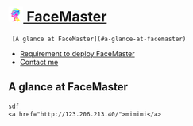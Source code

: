# [<img src="welcome/static/images/tubiao.png" width="30"> FaceMaster](http://123.206.213.40/)
     [A glance at FaceMaster](#a-glance-at-facemaster)
* [Requirement to deploy FaceMaster](#requirement-to-deploy-facemaster)
* [Contact me](#contact-me)

## A glance at FaceMaster
    sdf
    <a href="http://123.206.213.40/">mimimi</a>
